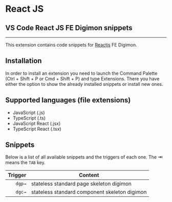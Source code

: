 # React JS

## VS Code React JS FE Digimon snippets

---

This extension contains code snippets for [Reactjs](https://facebook.github.io/react/) FE Digimon.

## Installation

In order to install an extension you need to launch the Command Palette (Ctrl + Shift + P or Cmd + Shift + P) and type Extensions.
There you have either the option to show the already installed snippets or install new ones.

## Supported languages (file extensions)

- JavaScript (.js)
- TypeScript (.ts)
- JavaScript React (.jsx)
- TypeScript React (.tsx)

## Snippets

Below is a list of all available snippets and the triggers of each one. The **⇥** means the `TAB` key.

|  Trigger | Content                                                          |
| -------: | ---------------------------------------------------------------- |
|   `dgp→` | stateless standard page skeleton digimon                         |
|   `dgc→` | stateless standard component skeleton digimon                    |
